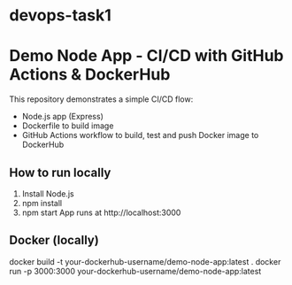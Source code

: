 # devops-task1
# Demo Node App - CI/CD with GitHub Actions & DockerHub

This repository demonstrates a simple CI/CD flow:
- Node.js app (Express)
- Dockerfile to build image
- GitHub Actions workflow to build, test and push Docker image to DockerHub

## How to run locally
1. Install Node.js
2. npm install
3. npm start
App runs at http://localhost:3000

## Docker (locally)
docker build -t your-dockerhub-username/demo-node-app:latest .
docker run -p 3000:3000 your-dockerhub-username/demo-node-app:latest
